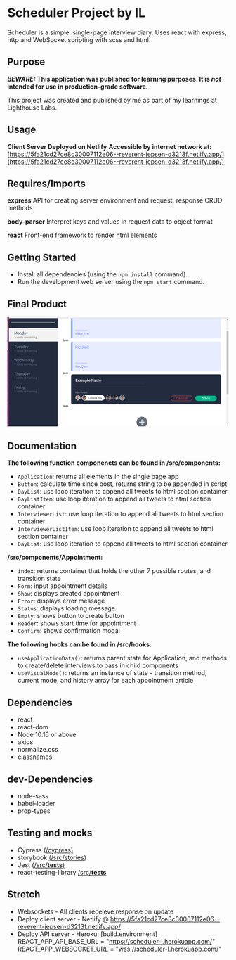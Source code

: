 # Scheduler Project by IL

Scheduler is a simple, single-page interview diary. Uses react with express, http and WebSocket scripting with scss and html.

## Purpose

**_BEWARE:_ This application was published for learning purposes. It is _not_ intended for use in production-grade software.**

This project was created and published by me as part of my learnings at Lighthouse Labs.

## Usage

**Client Server Deployed on Netlify**
**Accessible by internet network at:**
[https://5fa21cd27ce8c30007112e06--reverent-jepsen-d3213f.netlify.app/](https://5fa21cd27ce8c30007112e06--reverent-jepsen-d3213f.netlify.app/)

## Requires/Imports

**express**
API for creating server environment and request, response CRUD methods

**body-parser**
Interpret keys and values in request data to object format

**react**
Front-end framework to render html elements

## Getting Started

- Install all dependencies (using the `npm install` command).
- Run the development web server using the `npm start` command.

## Final Product

!["Appointment - Form"](https://github.com/ilaksono/scheduler/blob/master/docs/app-form.png)

## Documentation

**The following function componenets can be found in /src/components:**

- `Application`: returns all elements in the single page app
- `Button`: calculate time since post, returns string to be appended in script
- `DayList`: use loop iteration to append all tweets to html section container
- `DayListItem`: use loop iteration to append all tweets to html section container
- `InterviewerList`: use loop iteration to append all tweets to html section container
- `InterviewerListItem`: use loop iteration to append all tweets to html section container
- `DayList`: use loop iteration to append all tweets to html section container

**/src/components/Appointment:**

- `index`: returns container that holds the other 7 possible routes, and transition state
- `Form`: input appointment details
- `Show`: displays created appointment
- `Error`: displays error message
- `Status`: displays loading message
- `Empty`: shows button to create button
- `Header`: shows start time for appointment
- `Confirm`: shows confirmation modal

**The following hooks can be found in /src/hooks:**

- `useApplicationData()`: returns parent state for Application, and methods to create/delete interviews to pass in child components
- `useVisualMode()`: returns an instance of state - transition method, current mode, and history array for each appointment article

## Dependencies

- react
- react-dom
- Node 10.16 or above
- axios
- normalize.css
- classnames

## dev-Dependencies

- node-sass
- babel-loader
- prop-types

## Testing and mocks

- Cypress [(/cypress)](/cypress)
- storybook [(/src/stories)](/src/stories)
- Jest [(/src/__tests__)](/src/__tests__)
- react-testing-library [/src/__tests__](/src/__tests__)

## Stretch

- Websockets - All clients receieve response on update
- Deploy client server - Netlify @ https://5fa21cd27ce8c30007112e06--reverent-jepsen-d3213f.netlify.app/
- Deploy API server - Heroku: 
[build.environment]
  REACT_APP_API_BASE_URL = "https://scheduler-l.herokuapp.com/"
  REACT_APP_WEBSOCKET_URL = "wss://scheduler-l.herokuapp.com/"


